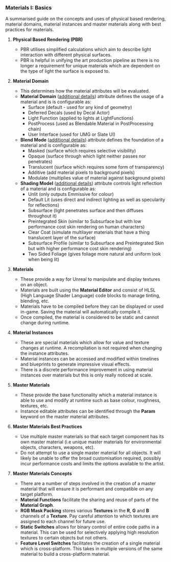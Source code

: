 ### Materials I: Basics

A summarised guide on the concepts and uses of physical based rendering, material domains, material instances and master materials along with best practices for materials.

1. **Physical Based Rendering (PBR)**
   * PBR utilises simplified calculations which aim to describe light interaction with different physical surfaces.
   * PBR is  helpful in unifying the art production pipeline as there is no longer a requirement for unique materials which are dependent on the type of light the surface is exposed to.

2. **Material Domain**
   * This determines how the material attributes will be evaluated.
   * **Material Domain** ([additional details](https://docs.unrealengine.com/en-us/Resources/ContentExamples/MaterialProperties/1_5)) attribute defines the usage of a material and is is configurable as:
     * Surface (default - used for any kind of geometry)
     * Deferred Decals (used by Decal Actor)
     * Light Function (applied to lights at LightFunctions)
     * PostProcess (used as Blendable Material in PostProcessing chain)
     * User Interface (used for UMG or Slate UI)
   * **Blend Mode** ([additional details](https://docs.unrealengine.com/en-us/Resources/ContentExamples/MaterialProperties/1_1)) attribute defines the foundation of a material and is configurable as:
     * Masked (surface which requires selective visibility)
     * Opaque (surface through which light neither passes nor penetrates)
     * Translucent (surface which requires some form of transparency)
     * Additive (add material pixels to background pixels)
     * Modulate (multiplies value of material against background pixels)
   * **Shading Model** ([additional details](https://docs.unrealengine.com/en-US/Engine/Rendering/Materials/MaterialProperties/LightingModels)) attribute controls light reflection of a material and is configurable as:
     * Unlit (only outputs Emmissive for colour)
     * Default Lit (uses direct and indirect lighting as well as specularity for reflections)
     * Subsurface (light penetrates surface and then diffuses throughout it)
     * Preintegrated Skin (similar to Subsurface but with low performance cost skin rendering on human characters)
     * Clear Coat (simulate multilayer materials that have a thing translucent layer of the surface)
     * Subsurface Profile (similar to Subsurface and Preintegrated Skin but with higher performance cost skin rendering)
     * Two Sided Foliage (gives foliage more natural and uniform look when being lit)

3. **Materials**
   * These provide a way for Unreal to manipulate and display textures on an object.
   * Materials are built using the **Material Editor** and consist of HLSL (High Language Shader Language) code blocks to manage tinting, blending, etc.
   * Materials have to be compiled before they can be displayed or used in-game. Saving the material will automatically compile it.
   * Once compiled, the material is considered to be static and cannot change during runtime.

4. **Material Instances**
   * These are special materials which allow for value and texture changes at runtime. A recompilation is not required when changing the instance attributes.
   * Material instances can be accessed and modified within timelines and blueprints to generate impressive visual effects.
   * There is a discrete performance improvement in using material instances over materials but this is only really noticed at scale.

5. **Master Materials**
   * These provide the base functionality which a material instance is able to use and modify at runtime such as base colour, roughness, textures, etc.
   * Instance editable attributes can be identified through the **Param** keyword on the master material attributes.

6. **Master Materials Best Practices**
   * Use multiple master materials so that each target component has its own master material (i.e unique master materials for environmental objects, characters, weapons, etc).
   * Do not attempt to use a single master material for all objects. It will likely be unable to offer the broad customisation required, possibly incur performance costs and limits the options available to the artist.

7. **Master Materials Concepts**
   * There are a number of steps involved in the creation of a master material that will ensure it is performant and compatible on any target platform.
   * **Material Functions** facilitate the sharing and reuse of parts of the **Material Graph**.
   * **RGB Mask Packing** stores various **Textures** in the **R**, **G** and **B** channels of a **Texture**. Pay careful attention to which textures are assigned to each channel for future use.
   * **Static Switches** allows for binary control of entire code paths in a material. This can be used for selectively applying high resolution textures to certain objects but not others.
   * **Feature Level Switches** facilitates the creation of a single material which is cross-platform. This takes in multiple versions of the same material to build a cross-platform material.